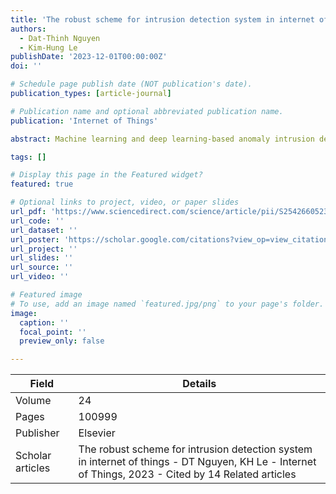 ```yaml
---
title: 'The robust scheme for intrusion detection system in internet of things'
authors:
  - Dat-Thinh Nguyen
  - Kim-Hung Le
publishDate: '2023-12-01T00:00:00Z'
doi: ''

# Schedule page publish date (NOT publication's date).
publication_types: [article-journal]

# Publication name and optional abbreviated publication name.
publication: 'Internet of Things'

abstract: Machine learning and deep learning-based anomaly intrusion detection systems (IDSs) have become prevalent in securing IoT networks due to their ability to monitor traffic and detect zero-day attacks. However, recent studies highlight the high vulnerability of these models to adversarial attacks, in which minor input perturbations can significantly decrease the detection accuracy. Although many studies have focused on adversarial attack and defense techniques for deep learning, machine learning, particularly decision trees, has received limited attention. In this study, we aim to assess the efficacy of the robust decision tree in adversarial IoT environments. Our first experiments reveal the robust decision tree’s sensitivity to the offset parameter. We thus propose a statistical approach to auto-select the offset value, enhancing model stability across varying attack offsets. Then, we present a robust scheme for IDSs in IoT …

tags: []

# Display this page in the Featured widget?
featured: true

# Optional links to project, video, or paper slides
url_pdf: 'https://www.sciencedirect.com/science/article/pii/S2542660523003220'
url_code: ''
url_dataset: ''
url_poster: 'https://scholar.google.com/citations?view_op=view_citation&hl=en&user=6bDvWw0AAAAJ&pagesize=100&citation_for_view=6bDvWw0AAAAJ:NMxIlDl6LWMC'
url_project: ''
url_slides: ''
url_source: ''
url_video: ''

# Featured image
# To use, add an image named `featured.jpg/png` to your page's folder.
image:
  caption: ''
  focal_point: ''
  preview_only: false

---
```


|Field|Details|
|-----|-------|
|Volume|24|
|Pages|100999|
|Publisher|Elsevier|
|Scholar articles|The robust scheme for intrusion detection system in internet of things - DT Nguyen, KH Le - Internet of Things, 2023 - Cited by 14 Related articles|
